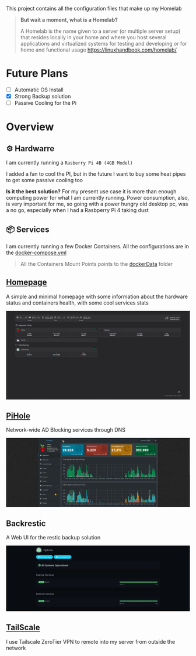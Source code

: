 This project contains all the configuration files that make up my Homelab

> **But wait a moment, what is a Homelab?**
> 
> A Homelab is the name given to a server (or multiple server setup) that resides locally in your home and where you host several applications and virtualized systems for testing and developing or for home and functional usage
> https://linuxhandbook.com/homelab/
# Future Plans
- [ ] Automatic OS Install
- [x] Strong Backup solution
- [ ] Passive Cooling for the Pi
# Overview
## ⚙️ Hardwarre
I am currently running a ```Rasberry Pi 4B (4GB Model)```

I added a fan to cool the PI, but in the future I want to buy some heat pipes to get some passive cooling too

**Is it the best solution?**
For my present use case it is more than enough computing power for what I am currently running. Power consumption, also, is very important for me, so going with a power hungry old desktop pc, was a no go, especially when I had a Rasbperry Pi 4 taking dust
## 📦 Services
I am currently running a few Docker Containers. All the configurations are in the [docker-compose.yml](https://github.com/Mat12143/HomeLab/blob/main/docker-compose.yaml)

> All the Containers Mount Points points to the [dockerData](https://github.com/Mat12143/HomeLab/blob/main/dockerData) folder
## [Homepage](https://github.com/gethomepage/homepage)
A simple and minimal homepage with some information about the hardware status and containers health, with some cool services stats

![](https://github.com/Mat12143/HomeLab/blob/main/docs/img/homepage.png)
## [PiHole](https://github.com/pi-hole/docker-pi-hole)
Network-wide AD Blocking services through DNS

![](https://github.com/Mat12143/HomeLab/blob/main/docs/img/pihole.png)

## Backrestic
A Web UI for the restic backup solution

![](https://github.com/Mat12143/HomeLab/blob/main/docs/img/uptimeKuma.png)
## [TailScale](https://tailscale.com)
I use Tailscale ZeroTier VPN to remote into my server from outside the network
